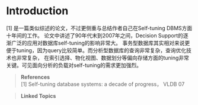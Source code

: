 # Introduction

[1] 是一篇类似综述的论文，不过更侧重与总结作者自己在Self-tuning DBMS方面十年间的工作。
论文中讲述了90年代末到2007年之间，Decision Support的逐渐广泛的应用对数据库self-tuning的影响非常大。
事务型数据库其实相对来说更便于tuning，因为query比较简单。而分析型数据库的查询非常复杂，查询优化技术也非常复杂，
在索引选择、物化视图、数据划分等偏向存储方面的tuning非常关键。可见面向分析的负载对self-tuning的需求更加强烈。

> **References**\
> [1] Self-tuning database systems: a decade of progress， VLDB 07

> **Linked Topics**